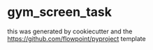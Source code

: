 # gym_screen_task

this was generated by cookiecutter and the https://github.com/flowpoint/pyproject template
